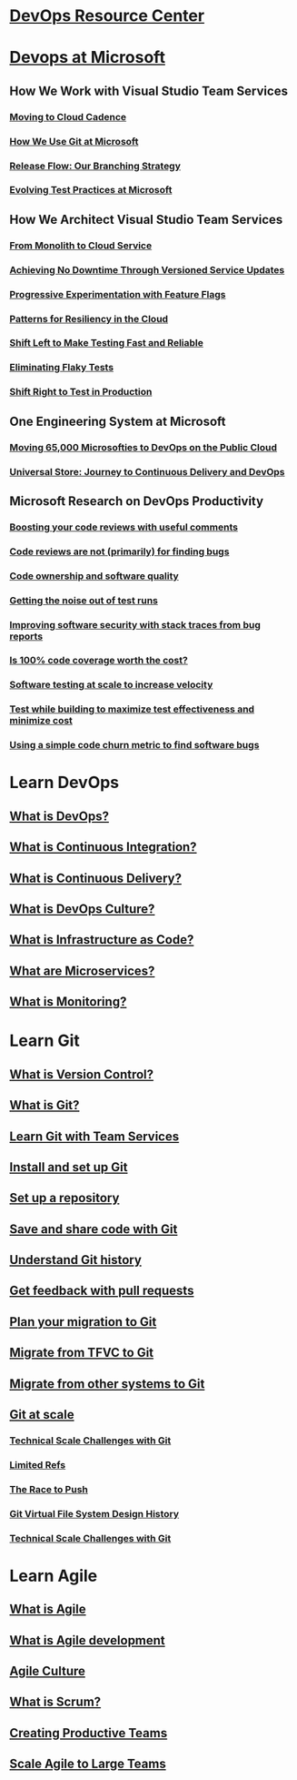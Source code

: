 # [DevOps Resource Center](index.md)

# [Devops at Microsoft](devops-at-microsoft.md)
## How We Work with Visual Studio Team Services
### [Moving to Cloud Cadence](moving-cloud-cadence.md)
### [How We Use Git at Microsoft](use-git-microsoft.md)
### [Release Flow: Our Branching Strategy](release-flow.md)
### [Evolving Test Practices at Microsoft](evolving-test-practices-microsoft.md)
## How We Architect Visual Studio Team Services
### [From Monolith to Cloud Service](monolith-cloud-service.md)
### [Achieving No Downtime Through Versioned Service Updates](achieving-no-downtime-versioned-service-updates.md)
### [Progressive Experimentation with Feature Flags](progressive-experimentation-feature-flags.md)
### [Patterns for Resiliency in the Cloud](patterns-resiliency-cloud.md)
### [Shift Left to Make Testing Fast and Reliable](shift-left-make-testing-fast-reliable.md)
### [Eliminating Flaky Tests](eliminating-flaky-tests.md)
### [Shift Right to Test in Production](shift-right-test-production.md)
## One Engineering System at Microsoft
### [Moving 65,000 Microsofties to DevOps on the Public Cloud](moving-65000-microsofties-devops-public-cloud.md)
### [Universal Store: Journey to Continuous Delivery and DevOps](universal-store-journey-continuous-delivery-devops.md)
## Microsoft Research on DevOps Productivity
### [Boosting your code reviews with useful comments](boosting-code-reviews-useful-comments.md)
### [Code reviews are not (primarily) for finding bugs](code-reviews-not-primarily-finding-bugs.md)
### [Code ownership and software quality](code-ownership-software-quality.md)
### [Getting the noise out of test runs](getting-noise-test-runs.md)
### [Improving software security with stack traces from bug reports](improving-software-security-stack-traces-bug-reports.md)
### [Is 100% code coverage worth the cost?](100-code-coverage-worth-cost.md)
### [Software testing at scale to increase velocity](software-testing-scale-increase-velocity.md)
### [Test while building to maximize test effectiveness and minimize cost](test-building-maximize-test-effectiveness-minimize-cost.md)
### [Using a simple code churn metric to find software bugs](using-simple-code-churn-metric-find-software-bugs.md)

# Learn DevOps
## [What is DevOps?](what-is-devops.md)
## [What is Continuous Integration?](what-is-continuous-integration.md)
## [What is Continuous Delivery?](what-is-continuous-delivery.md)
## [What is DevOps Culture?](what-is-devops-culture.md)
## [What is Infrastructure as Code?](what-is-infrastructure-as-code.md)
## [What are Microservices?](what-are-microservices.md)
## [What is Monitoring?](what-is-monitoring.md)

# Learn Git
## [What is Version Control?](git/what-is-version-control.md)
## [What is Git?](git/what-is-git.md)
## [Learn Git with Team Services](git/learn-git-with-team-services.md)
## [Install and set up Git](git/install-and-set-up-git.md)
## [Set up a repository](git/set-up-a-git-repository.md)
## [Save and share code with Git](git/git-share-code.md)
## [Understand Git history](git/understand-git-history.md)
## [Get feedback with pull requests](git/git-pull-requests.md)
## [Plan your migration to Git](git/centralized-to-git.md)
## [Migrate from TFVC to Git](git/migrate-from-tfvc-to-git.md)
## [Migrate from other systems to Git](git/migrate-other-systems-to-git.md)
## [Git at scale](git/git-at-scale.md)
### [Technical Scale Challenges with Git](git/technical-scale-challenges.md)
### [Limited Refs](git/limited-refs.md)
### [The Race to Push](git/race-to-push.md)
### [Git Virtual File System Design History](git/gvfs-design-history.md)
### [Technical Scale Challenges with Git](git/gvfs-architecture.md)

# Learn Agile
## [What is Agile](agile/what-is-agile.md)
## [What is Agile development](agile/what-is-agile-development.md)
## [Agile Culture](agile/agile-culture.md)
## [What is Scrum?](agile/what-is-scrum.md)
## [Creating Productive Teams](agile/productive-teams.md)
## [Scale Agile to Large Teams](agile/scale-agile-large-teams.md)
